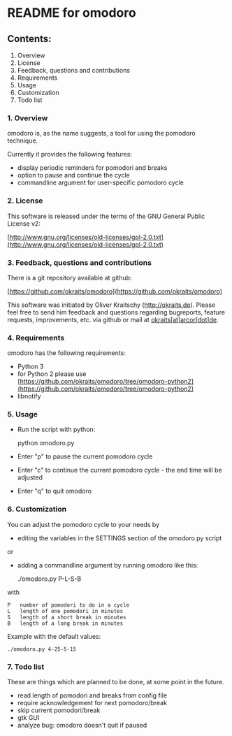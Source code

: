 # README for omodoro

## Contents:

1. Overview
2. License
3. Feedback, questions and contributions
4. Requirements
5. Usage
6. Customization
7. Todo list

### 1. Overview

omodoro is, as the name suggests, a tool for using the pomodoro technique.

Currently it provides the following features:

- display periodic reminders for pomodori and breaks
- option to pause and continue the cycle
- commandline argument for user-specific pomodoro cycle

### 2. License

This software is released under the terms of the
GNU General Public License v2:

[http://www.gnu.org/licenses/old-licenses/gpl-2.0.txt](http://www.gnu.org/licenses/old-licenses/gpl-2.0.txt)

### 3. Feedback, questions and contributions

There is a git repository available at github:

[https://github.com/okraits/omodoro](https://github.com/okraits/omodoro)

This software was initiated by Oliver Kraitschy (http://okraits.de).
Please feel free to send him feedback and questions regarding
bugreports, feature requests, improvements, etc. via github or mail at
[okraits[at]arcor[dot]de](mailto:okraits@arcor.de).

### 4. Requirements

omodoro has the following requirements:

- Python 3
- for Python 2 please use [https://github.com/okraits/omodoro/tree/omodoro-python2](https://github.com/okraits/omodoro/tree/omodoro-python2)
- libnotify

### 5. Usage

- Run the script with python:

	python omodoro.py

- Enter "p" to pause the current pomodoro cycle
- Enter "c" to continue the current pomodoro cycle - the end time will be adjusted
- Enter "q" to quit omodoro

### 6. Customization

You can adjust the pomodoro cycle to your needs by

- editing the variables in the SETTINGS section of the omodoro.py script

or

- adding a commandline argument by running omodoro like this:

	./omodoro.py P-L-S-B

with

	P	number of pomodori to do in a cycle
	L	length of one pomodori in minutes
	S	length of a short break in minutes
	B	length of a long break in minutes

Example with the default values:

	./omodoro.py 4-25-5-15

### 7. Todo list

These are things which are planned to be done, at some point
in the future.

- read length of pomodori and breaks from config file
- require acknowledgement for next pomodoro/break
- skip current pomodori/break
- gtk GUI
- analyze bug: omodoro doesn't quit if paused

